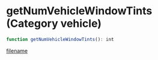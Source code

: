 # getNumVehicleWindowTints (Category vehicle)

```js
function getNumVehicleWindowTints(): int
```

[filename](getNumVehicleWindowTints_m.md ':include')